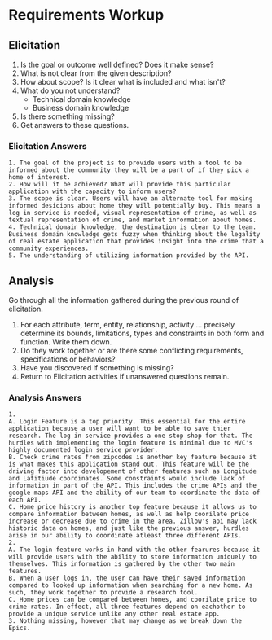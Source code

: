 # Requirements Workup

## Elicitation

1. Is the goal or outcome well defined?  Does it make sense?
2. What is not clear from the given description?
3. How about scope?  Is it clear what is included and what isn't?
4. What do you not understand?
    * Technical domain knowledge
    * Business domain knowledge
5. Is there something missing?
6. Get answers to these questions.


### Elicitation Answers
    1. The goal of the project is to provide users with a tool to be informed about the community they will be a part of if they pick a home of interest.
    2. How will it be achieved? What will provide this particular application with the capacity to inform users?
    3. The scope is clear. Users will have an alternate tool for making informed desicions about home they will potentially buy. This means a log in service is needed, visual representation of crime, as well as textual representation of crime, and market information about homes.
    4. Technical domain knowledge, the destination is clear to the team. Business domain knowledge gets fuzzy when thinking about the legality of real estate application that provides insight into the crime that a community experiences. 
    5. The understanding of utilizing information provided by the API.

## Analysis

Go through all the information gathered during the previous round of elicitation.  

1. For each attribute, term, entity, relationship, activity ... precisely determine its bounds, limitations, types and constraints in both form and function.  Write them down.
2. Do they work together or are there some conflicting requirements, specifications or behaviors?
3. Have you discovered if something is missing?  
4. Return to Elicitation activities if unanswered questions remain.

### Analysis Answers
    1. 
    A. Login Feature is a top priority. This essential for the entire application because a user will want to be able to save thier research. The log in service provides a one stop shop for that. The hurdles with implementing the login feature is minimal due to MVC's highly documented login service provider.
    B. Check crime rates from zipcodes is another key feature because it is what makes this application stand out. This feature will be the driving factor into developement of other features such as Longitude and Latitiude coordinates. Some constraints would include lack of information in part of the API. This includes the crime APIs and the google maps API and the ability of our team to coordinate the data of each API.
    C. Home price history is another top feature because it allows us to compare information between homes, as well as help coorilate price increase or decrease due to crime in the area. Zillow's api may lack historic data on homes, and just like the previous answer, hurdles arise in our ability to coordinate atleast three different APIs.
    2.
    A. The login feature works in hand with the other fearures because it will provide users with the ability to store information uniquely to themselves. This information is gathered by the other two main features.
    B. When a user logs in, the user can have their saved information compared to looked up information when searching for a new home. As such, they work together to provide a research tool. 
    C. Home prices can be compared between homes, and coorilate price to crime rates. In effect, all three features depend on eachother to provide a unique service unlike any other real estate app.
    3. Nothing missing, however that may change as we break down the Epics.




